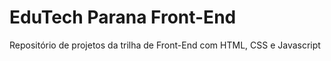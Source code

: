 # EduTech Parana Front-End
Repositório de projetos da trilha de Front-End com HTML, CSS e Javascript
